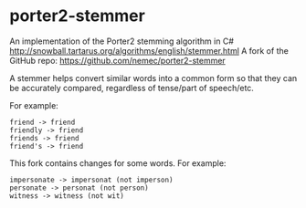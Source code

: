 porter2-stemmer
===============

An implementation of the Porter2 stemming algorithm in C#
http://snowball.tartarus.org/algorithms/english/stemmer.html
A fork of the GitHub repo:
https://github.com/nemec/porter2-stemmer

A stemmer helps convert similar words into a common form so that they can be accurately compared, regardless of tense/part of speech/etc.

For example:

    friend -> friend  
    friendly -> friend  
    friends -> friend  
    friend's -> friend

This fork contains changes for some words.  For example:

    impersonate -> impersonat (not imperson)
    personate -> personat (not person)
    witness -> witness (not wit)
